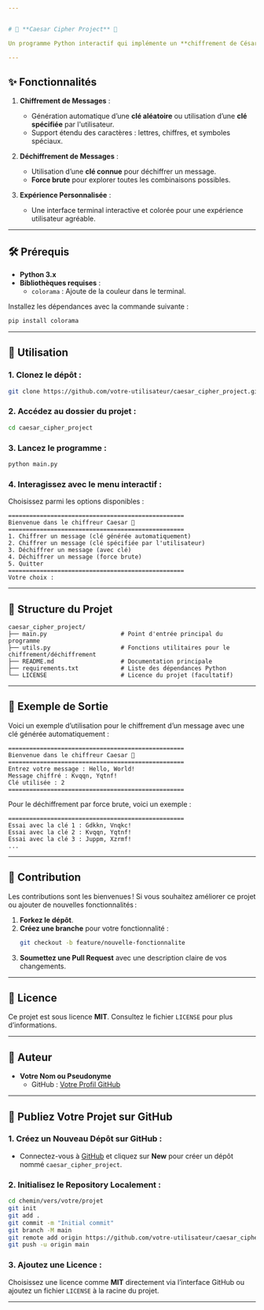 ```yaml
---


# 🔐 **Caesar Cipher Project** 🎉  

Un programme Python interactif qui implémente un **chiffrement de César étendu** pour chiffrer et déchiffrer des messages. Idéal pour apprendre les bases de la cryptographie et développer des compétences Python.  

---
```


## ✨ **Fonctionnalités**  

1. **Chiffrement de Messages** :  
   - Génération automatique d’une **clé aléatoire** ou utilisation d’une **clé spécifiée** par l'utilisateur.  
   - Support étendu des caractères : lettres, chiffres, et symboles spéciaux.  

2. **Déchiffrement de Messages** :  
   - Utilisation d’une **clé connue** pour déchiffrer un message.  
   - **Force brute** pour explorer toutes les combinaisons possibles.  

3. **Expérience Personnalisée** :  
   - Une interface terminal interactive et colorée pour une expérience utilisateur agréable.  

---

## 🛠️ **Prérequis**  

- **Python 3.x**  
- **Bibliothèques requises** :  
   - `colorama` : Ajoute de la couleur dans le terminal.  

Installez les dépendances avec la commande suivante :  
```bash
pip install colorama
```  

---

## 🚀 **Utilisation**  

### 1. Clonez le dépôt :  
```bash
git clone https://github.com/votre-utilisateur/caesar_cipher_project.git
```  

### 2. Accédez au dossier du projet :  
```bash
cd caesar_cipher_project
```  

### 3. Lancez le programme :  
```bash
python main.py
```  

### 4. Interagissez avec le menu interactif :  
Choisissez parmi les options disponibles :  
```plaintext
==================================================
Bienvenue dans le chiffreur Caesar 🎉
==================================================
1. Chiffrer un message (clé générée automatiquement)
2. Chiffrer un message (clé spécifiée par l'utilisateur)
3. Déchiffrer un message (avec clé)
4. Déchiffrer un message (force brute)
5. Quitter
==================================================
Votre choix : 
```  

---

## 📂 **Structure du Projet**  

```plaintext
caesar_cipher_project/
├── main.py                     # Point d'entrée principal du programme
├── utils.py                    # Fonctions utilitaires pour le chiffrement/déchiffrement
├── README.md                   # Documentation principale
├── requirements.txt            # Liste des dépendances Python
└── LICENSE                     # Licence du projet (facultatif)
```  

---

## 📝 **Exemple de Sortie**  

Voici un exemple d’utilisation pour le chiffrement d’un message avec une clé générée automatiquement :  

```plaintext
==================================================
Bienvenue dans le chiffreur Caesar 🎉
==================================================
Entrez votre message : Hello, World!
Message chiffré : Kvqqn, Yqtnf!
Clé utilisée : 2
==================================================
```  

Pour le déchiffrement par force brute, voici un exemple :  

```plaintext
==================================================
Essai avec la clé 1 : Gdkkn, Vnqkc!
Essai avec la clé 2 : Kvqqn, Yqtnf!
Essai avec la clé 3 : Juppm, Xzrmf!
...
```  

---

## 🤝 **Contribution**  

Les contributions sont les bienvenues ! Si vous souhaitez améliorer ce projet ou ajouter de nouvelles fonctionnalités :  
1. **Forkez le dépôt**.  
2. **Créez une branche** pour votre fonctionnalité :  
   ```bash
   git checkout -b feature/nouvelle-fonctionnalite
   ```  
3. **Soumettez une Pull Request** avec une description claire de vos changements.  

---

## 📜 **Licence**  

Ce projet est sous licence **MIT**. Consultez le fichier `LICENSE` pour plus d’informations.  

---

## 👤 **Auteur**  

- **Votre Nom ou Pseudonyme**  
  - GitHub : [Votre Profil GitHub](https://github.com/votre-utilisateur)  

---

## 🌟 **Publiez Votre Projet sur GitHub**  

### 1. Créez un Nouveau Dépôt sur GitHub :  
- Connectez-vous à [GitHub](https://github.com) et cliquez sur **New** pour créer un dépôt nommé `caesar_cipher_project`.  

### 2. Initialisez le Repository Localement :  
```bash
cd chemin/vers/votre/projet
git init
git add .
git commit -m "Initial commit"
git branch -M main
git remote add origin https://github.com/votre-utilisateur/caesar_cipher_project.git
git push -u origin main
```  

### 3. Ajoutez une Licence :  
Choisissez une licence comme **MIT** directement via l’interface GitHub ou ajoutez un fichier `LICENSE` à la racine du projet.  

---
